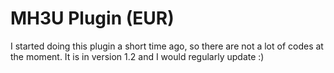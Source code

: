 # MH3U Plugin (EUR)

I started doing this plugin a short time ago, so there are not a lot of codes at the moment. 
It is in version 1.2 and I would regularly update :)

